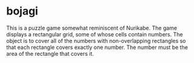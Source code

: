 bojagi
======

This is a puzzle game somewhat reminiscent of Nurikabe. The game displays a 
rectangular grid, some of whose cells contain numbers.
The object is to cover all of the numbers with non-overlapping rectangles so 
that each rectangle covers exactly one number. The number
must be the area of the rectangle that covers it.
